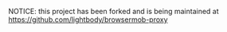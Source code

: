 NOTICE: this project has been forked and is being maintained at https://github.com/lightbody/browsermob-proxy
